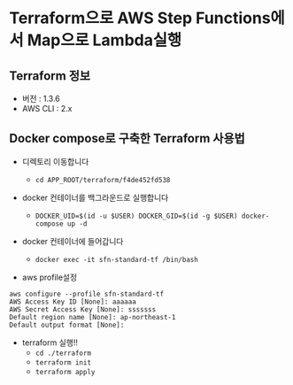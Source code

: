 # Terraform으로 AWS Step Functions에서 Map으로 Lambda실행
## Terraform 정보
- 버전 : 1.3.6
- AWS CLI : 2.x

## Docker compose로 구축한 Terraform 사용법
- 디렉토리 이동합니다
  - `cd APP_ROOT/terraform/f4de452fd538`

- docker 컨테이너를 백그라운드로 실행합니다
  - `DOCKER_UID=$(id -u $USER) DOCKER_GID=$(id -g $USER) docker-compose up -d`

- docker 컨테이너에 들어갑니다
  - `docker exec -it sfn-standard-tf /bin/bash`

- aws profile설정
```
aws configure --profile sfn-standard-tf
AWS Access Key ID [None]: aaaaaa
AWS Secret Access Key [None]: sssssss
Default region name [None]: ap-northeast-1
Default output format [None]:
```

- terraform 실행!!
  - `cd ./terraform`
  - `terraform init`
  - `terraform apply`


